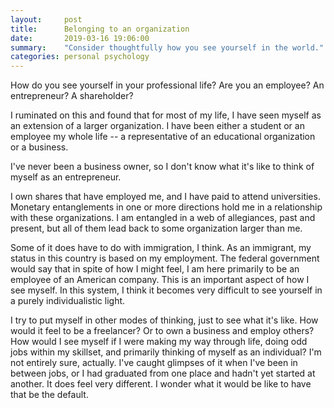 ```yaml
---
layout:     post
title:      Belonging to an organization
date:       2019-03-16 19:06:00
summary:    "Consider thoughtfully how you see yourself in the world."
categories: personal psychology
---
```


How do you see yourself in your professional life? Are you an employee? An entrepreneur? A shareholder?

I ruminated on this and found that for most of my life, I have seen myself as an extension of a larger organization. I have been either a student or an employee my whole life -- a representative of an educational organization or a business. 

I've never been a business owner, so I don't know what it's like to think of myself as an entrepreneur. 

I own shares that have employed me, and I have paid to attend universities. Monetary entanglements in one or more directions hold me in a relationship with these organizations. I am entangled in a web of allegiances, past and present, but all of them lead back to some organization larger than me.

Some of it does have to do with immigration, I think. As an immigrant, my status in this country is based on my employment. The federal government would say that in spite of how I might feel, I am here primarily to be an employee of an American company. This is an important aspect of how I see myself. In this system, I think it becomes very difficult to see yourself in a purely individualistic light.

I try to put myself in other modes of thinking, just to see what it's like. How would it feel to be a freelancer? Or to own a business and employ others? How would I see myself if I were making my way through life, doing odd jobs within my skillset, and primarily thinking of myself as an individual? I'm not entirely sure, actually. I've caught glimpses of it when I've been in between jobs, or I had graduated from one place and hadn't yet started at another. It does feel very different. I wonder what it would be like to have that be the default.